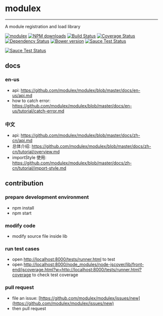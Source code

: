# modulex
---

A module registration and load library

[![modulex](https://nodei.co/npm/modulex.png)](https://npmjs.org/package/modulex)
[![NPM downloads](http://img.shields.io/npm/dm/modulex.svg)](https://npmjs.org/package/modulex)
[![Build Status](https://secure.travis-ci.org/modulex/modulex.png?branch=master)](https://travis-ci.org/modulex/modulex)
[![Coverage Status](https://coveralls.io/repos/modulex/modulex/badge.png?branch=master)](https://coveralls.io/r/modulex/modulex?branch=master)
[![Dependency Status](https://gemnasium.com/modulex/modulex.png)](https://gemnasium.com/modulex/modulex)
[![Bower version](https://badge.fury.io/bo/modulex.svg)](http://badge.fury.io/bo/modulex)
[![Sauce Test Status](https://saucelabs.com/buildstatus/modulex)](https://saucelabs.com/u/modulex)

[![Sauce Test Status](https://saucelabs.com/browser-matrix/modulex.svg)](https://saucelabs.com/u/modulex)

## docs

### en-us

* api: https://github.com/modulex/modulex/blob/master/docs/en-us/api.md
* how to catch error: https://github.com/modulex/modulex/blob/master/docs/en-us/tutorial/catch-error.md

### 中文

* api: https://github.com/modulex/modulex/blob/master/docs/zh-cn/api.md
* 总体介绍: https://github.com/modulex/modulex/blob/master/docs/zh-cn/tutorial/overview.md
* importStyle 使用: https://github.com/modulex/modulex/blob/master/docs/zh-cn/tutorial/import-style.md

## contribution

### prepare development environment

* npm install
* npm start

### modify code

* modify source file inside lib

### run test cases

* open [http://localhost:8000/tests/runner.html](http://localhost:8000/tests/runner.html) to test
* open [http://localhost:8000/node_modules/node-jscover/lib/front-end/jscoverage.html?w=http://localhost:8000/tests/runner.html?coverage](http://localhost:8000/node_modules/node-jscover/lib/front-end/jscoverage.html?w=http://localhost:8000/tests/runner.html?coverage) to check test coverage

### pull request

* file an issue: [https://github.com/modulex/modulex/issues/new](https://github.com/modulex/modulex/issues/new)
* then pull request
